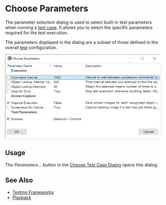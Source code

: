 # Choose Parameters

The parameter selection dialog is used to select built-in test parameters when running a [test case](Frameworks/frameworks.md#test-cases). It allows you to select the specific parameters required for the test execution.

The parameters displayed in the dialog are a subset of those defined in the overall [test](settings_dialog.md#advanced) configuration.

![Test Param Chooser](./img/test_param_chooser_dialog.png)

## Usage

The *Parameters...* button in the [Choose Test Case Dialog](test_to_play_selector.md) opens this dialog.

## See Also

- [Testing Frameworks](Frameworks/frameworks.md)
- [Playback](playback.md)